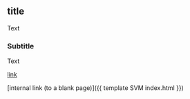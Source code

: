 ## title
Text
### Subtitle
Text

[link](https://google.com)

[internal link (to a blank page)]({{ template SVM index.html }})


